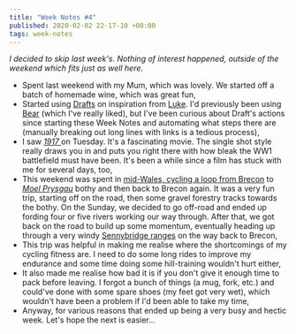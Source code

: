 ```yaml
---
title: "Week Notes #4"
published: 2020-02-02 22-17-10 +00:00
tags: week-notes
---
```


_I decided to skip last week's. Nothing of interest happened, outside of the
weekend which fits just as well here._

* Spent last weekend with my Mum, which was lovely. We started off a batch of
  homemade wine, which was great fun,
* Started using [Drafts][1] on inspiration from [Luke][2]. I'd previously been
  using [Bear][3] (which I've really liked), but I've been curious about
  Draft's actions since starting these Week Notes and automating what steps
  there are (manually breaking out long lines with links is a tedious process),
* I saw [_1917_ ][6] on Tuesday. It's a fascinating movie. The single shot
  style really draws you in and puts you right there with how bleak the WW1
  battlefield must have been. It's been a while since a film has stuck with me
  for several days, too,
* This weekend was spent in [mid-Wales, cycling a loop from Brecon][7] to
  [_Moel Prysgau_][4] bothy and then back to Brecon again. It was a very fun
  trip, starting off on the road, then some gravel forestry tracks towards the
  bothy. On the Sunday, we decided to go off-road and ended up fording four or
  five rivers working our way through. After that, we got back on the road to
  build up some momentum, eventually heading up through a very windy
  [Sennybridge ranges][5] on the way back to Brecon,
* This trip was helpful in making me realise where the shortcomings of my
  cycling fitness are. I need to do some long rides to improve my endurance
  and some time doing some hill-training wouldn't hurt either,
* It also made me realise how bad it is if you don't give it enough time to
  pack before leaving. I forgot a bunch of things (a mug, fork, etc.) and
  could've done with some spare shoes (my feet got very wet), which wouldn't
  have been a problem if I'd been able to take my time,
* Anyway, for various reasons that ended up being a very busy and hectic week.
  Let's hope the next is easier…

[1]: https://getdrafts.com
[2]: https://www.interroban.gg/
[3]: https://bear.app
[4]: https://www.mountainbothies.org.uk/bothies/wales/moel-prysgau/
[5]: https://en.wikipedia.org/wiki/Sennybridge_Training_Area
[6]: https://en.wikipedia.org/wiki/1917_(2019_film)
[7]: https://www.strava.com/activities/3066898234
